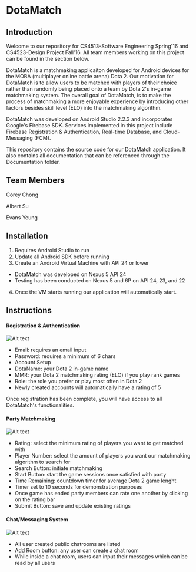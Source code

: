 # DotaMatch

Introduction
------------
Welcome to our repository for CS4513-Software Engineering Spring'16 and CS4523-Design Project Fall'16. All team members working on this project can be found in the section below. 

DotaMatch is a matchmaking applicaiton developed for Android devices for the MOBA (multiplayer online battle arena) Dota 2. Our motivation for DotaMatch is to allow users to be matched with players of their choice rather than randomly being placed onto a team by Dota 2's in-game matchmaking system. The overall goal of DotaMatch, is to make the process of matchmaking a more enjoyable experience by introducing other factors besides skill level (ELO) into the matchmaking algorithm.

DotaMatch was developed on Android Studio 2.2.3 and incorporates Google's Firebase SDK. Services implemented in this project include Firebase Registration & Authentication, Real-time Database, and Cloud-Messaging (FCM). 

This repository contains the source code for our DotaMatch application. It also contains all documentation that can be referenced through the Documentation folder. 

Team Members
-------------
  
Corey Chong
  
Albert Su
  
Evans Yeung


Installation
------------
1. Requires Android Studio to run
2. Update all Android SDK before running
3. Create an Android Virtual Machine with API 24 or lower
  * DotaMatch was developed on Nexus 5 API 24
  * Testing has been conducted on Nexus 5 and 6P on API 24, 23, and 22
4. Once the VM starts running our application will automatically start.

Instructions
------------

#### Registration & Authentication

![Alt text](/README_Images/Registration&LoginFunctions.gif?raw=true)

* Email:  requires an email input
* Password: requires a minimum of 6 chars
* Account Setup
 * DotaName:  your Dota 2 in-game name
 * MMR: your Dota 2 matchmaking rating (ELO) if you play rank games
 * Role: the role you prefer or play most often in Dota 2
 * Newly created accounts will automatically have a rating of 5

Once registration has been complete, you will have access to all DotaMatch's functionalities. 

#### Party Matchmaking

![Alt text](/README_Images/PartyFunction.gif?raw=true)

* Rating: select the minimum rating of players you want to get matched with
* Player Number: select the amount of players you want our matchmaking algorithm to search for
* Search Button: initiate matchmaking
* Start Button: start the game sessions once satisfied with party
* Time Remaining: countdown timer for average Dota 2 game lenght
 * Timer set to 10 seconds for demonstration purposes
 * Once game has ended party members can rate one another by clicking on the rating bar
* Submit Button: save and update existing ratings


#### Chat/Messaging System

![Alt text](/README_Images/ChatFunction.gif?raw=true)

* All user created public chatrooms are listed
* Add Room button: any user can create a chat room
* While inside a chat room, users can input their messages which can be read by all users
